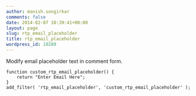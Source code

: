 ```yaml
---
author: manish.songirkar
comments: false
date: 2014-02-07 10:39:41+00:00
layout: page
slug: rtp_email_placeholder
title: rtp_email_placeholder
wordpress_id: 10289
---
```


Modify email placeholder text in comment form.

    
    function custom_rtp_email_placeholder() {
        return "Enter Email Here";
    }
    add_filter( 'rtp_email_placeholder', 'custom_rtp_email_placeholder' );
